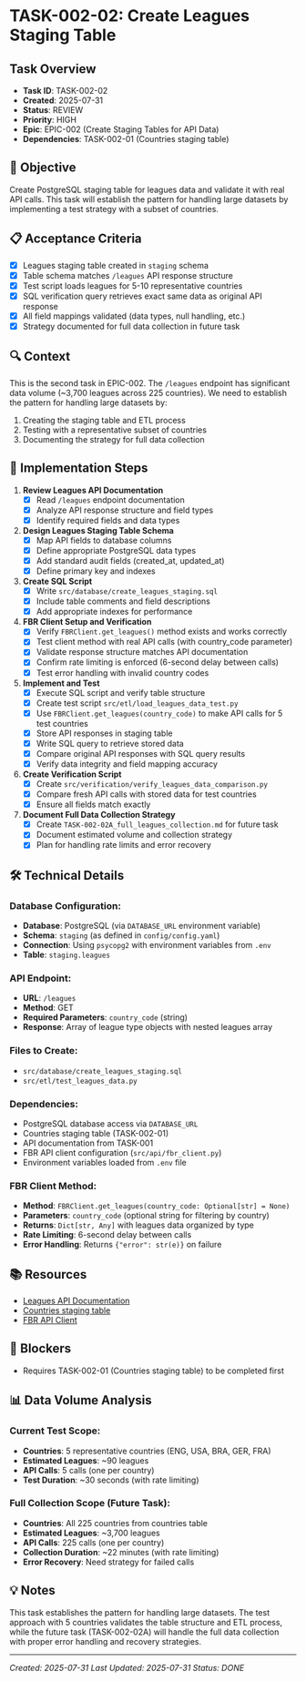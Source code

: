 # TASK-002-02: Create Leagues Staging Table

## Task Overview
- **Task ID**: TASK-002-02
- **Created**: 2025-07-31
- **Status**: REVIEW
- **Priority**: HIGH
- **Epic**: EPIC-002 (Create Staging Tables for API Data)
- **Dependencies**: TASK-002-01 (Countries staging table)

## 🎯 Objective
Create PostgreSQL staging table for leagues data and validate it with real API calls. This task will establish the pattern for handling large datasets by implementing a test strategy with a subset of countries.

## 📋 Acceptance Criteria
- [x] Leagues staging table created in `staging` schema
- [x] Table schema matches `/leagues` API response structure
- [x] Test script loads leagues for 5-10 representative countries
- [x] SQL verification query retrieves exact same data as original API response
- [x] All field mappings validated (data types, null handling, etc.)
- [x] Strategy documented for full data collection in future task

## 🔍 Context
This is the second task in EPIC-002. The `/leagues` endpoint has significant data volume (~3,700 leagues across 225 countries). We need to establish the pattern for handling large datasets by:
1. Creating the staging table and ETL process
2. Testing with a representative subset of countries
3. Documenting the strategy for full data collection

## 📝 Implementation Steps

1. **Review Leagues API Documentation**
   - [x] Read `/leagues` endpoint documentation
   - [x] Analyze API response structure and field types
   - [x] Identify required fields and data types

2. **Design Leagues Staging Table Schema**
   - [x] Map API fields to database columns
   - [x] Define appropriate PostgreSQL data types
   - [x] Add standard audit fields (created_at, updated_at)
   - [x] Define primary key and indexes

3. **Create SQL Script**
   - [x] Write `src/database/create_leagues_staging.sql`
   - [x] Include table comments and field descriptions
   - [x] Add appropriate indexes for performance

4. **FBR Client Setup and Verification**
   - [x] Verify `FBRClient.get_leagues()` method exists and works correctly
   - [x] Test client method with real API calls (with country_code parameter)
   - [x] Validate response structure matches API documentation
   - [x] Confirm rate limiting is enforced (6-second delay between calls)
   - [x] Test error handling with invalid country codes

5. **Implement and Test**
   - [x] Execute SQL script and verify table structure
   - [x] Create test script `src/etl/load_leagues_data_test.py`
   - [x] Use `FBRClient.get_leagues(country_code)` to make API calls for 5 test countries
   - [x] Store API responses in staging table
   - [x] Write SQL query to retrieve stored data
   - [x] Compare original API responses with SQL query results
   - [x] Verify data integrity and field mapping accuracy

6. **Create Verification Script**
   - [x] Create `src/verification/verify_leagues_data_comparison.py`
   - [x] Compare fresh API calls with stored data for test countries
   - [x] Ensure all fields match exactly

7. **Document Full Data Collection Strategy**
   - [x] Create `TASK-002-02A_full_leagues_collection.md` for future task
   - [x] Document estimated volume and collection strategy
   - [x] Plan for handling rate limits and error recovery

## 🛠️ Technical Details

### Database Configuration:
- **Database**: PostgreSQL (via `DATABASE_URL` environment variable)
- **Schema**: `staging` (as defined in `config/config.yaml`)
- **Connection**: Using `psycopg2` with environment variables from `.env`
- **Table**: `staging.leagues`

### API Endpoint:
- **URL**: `/leagues`
- **Method**: GET
- **Required Parameters**: `country_code` (string)
- **Response**: Array of league type objects with nested leagues array

### Files to Create:
- `src/database/create_leagues_staging.sql`
- `src/etl/test_leagues_data.py`

### Dependencies:
- PostgreSQL database access via `DATABASE_URL`
- Countries staging table (TASK-002-01)
- API documentation from TASK-001
- FBR API client configuration (`src/api/fbr_client.py`)
- Environment variables loaded from `.env` file

### FBR Client Method:
- **Method**: `FBRClient.get_leagues(country_code: Optional[str] = None)`
- **Parameters**: `country_code` (optional string for filtering by country)
- **Returns**: `Dict[str, Any]` with leagues data organized by type
- **Rate Limiting**: 6-second delay between calls
- **Error Handling**: Returns `{"error": str(e)}` on failure

## 📚 Resources
- [Leagues API Documentation](src/api/endpoint_documentation/leagues.md)
- [Countries staging table](src/database/create_countries_staging.sql)
- [FBR API Client](src/api/fbr_client.py)

## 🚧 Blockers
- Requires TASK-002-01 (Countries staging table) to be completed first

## 📊 Data Volume Analysis

### Current Test Scope:
- **Countries**: 5 representative countries (ENG, USA, BRA, GER, FRA)
- **Estimated Leagues**: ~90 leagues
- **API Calls**: 5 calls (one per country)
- **Test Duration**: ~30 seconds (with rate limiting)

### Full Collection Scope (Future Task):
- **Countries**: All 225 countries from countries table
- **Estimated Leagues**: ~3,700 leagues
- **API Calls**: 225 calls (one per country)
- **Collection Duration**: ~22 minutes (with rate limiting)
- **Error Recovery**: Need strategy for failed calls

## 💡 Notes
This task establishes the pattern for handling large datasets. The test approach with 5 countries validates the table structure and ETL process, while the future task (TASK-002-02A) will handle the full data collection with proper error handling and recovery strategies.

---
*Created: 2025-07-31*
*Last Updated: 2025-07-31*
*Status: DONE* 